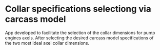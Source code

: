 # Collar specifications selectiong via carcass model
App developed to facilitate the selection of the collar dimensions for pump engines axels. After selecting the desired carcass model specifications of the two most ideal axel collar dimensions.
